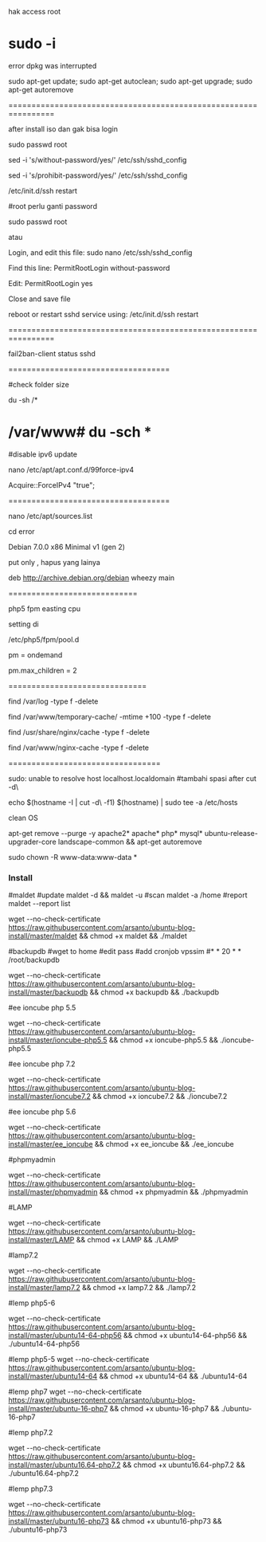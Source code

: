 hak access root

sudo -i
================================================================

error dpkg was interrupted

sudo apt-get update; sudo apt-get autoclean; sudo apt-get upgrade; sudo apt-get autoremove

================================================================




after install iso dan gak bisa login

sudo passwd root

sed -i 's/without-password/yes/' /etc/ssh/sshd_config

sed -i 's/prohibit-password/yes/' /etc/ssh/sshd_config

/etc/init.d/ssh restart

#root perlu ganti password

sudo passwd root



atau 

Login, and edit this file: sudo nano /etc/ssh/sshd_config

Find this line: PermitRootLogin without-password

Edit: PermitRootLogin yes

Close and save file

reboot or restart sshd service using: /etc/init.d/ssh restart


================================================================



fail2ban-client status sshd






===================================

#check folder size 

du -sh /*

/var/www# du -sch *
===================================


#disable ipv6 update

nano /etc/apt/apt.conf.d/99force-ipv4

Acquire::ForceIPv4 "true";


===================================


nano /etc/apt/sources.list

cd error


Debian 7.0.0 x86 Minimal v1 (gen 2)


put only , hapus yang lainya


deb http://archive.debian.org/debian wheezy main


============================

php5 fpm easting cpu


setting di 

/etc/php5/fpm/pool.d


pm = ondemand


pm.max_children = 2

==============================

find /var/log -type f -delete

find /var/www/temporary-cache/ -mtime +100  -type f -delete

find /usr/share/nginx/cache -type f -delete

find /var/www/nginx-cache -type f -delete

=================================


sudo: unable to resolve host localhost.localdomain
#tambahi spasi after cut -d\ 

echo $(hostname -I | cut -d\    -f1) $(hostname) | sudo tee -a /etc/hosts






clean OS

apt-get remove --purge -y apache2* apache* php* mysql* ubuntu-release-upgrader-core landscape-common && apt-get autoremove

sudo chown -R www-data:www-data *



### Install
#maldet
#update
maldet -d && maldet -u
#scan
maldet -a /home
#report
maldet --report list



wget --no-check-certificate https://raw.githubusercontent.com/arsanto/ubuntu-blog-install/master/maldet && chmod +x maldet && ./maldet


#backupdb
#wget to home
#edit pass
#add cronjob vpssim
#* * 20 * * /root/backupdb

wget --no-check-certificate https://raw.githubusercontent.com/arsanto/ubuntu-blog-install/master/backupdb && chmod +x backupdb && ./backupdb
 
#ee ioncube php 5.5

wget --no-check-certificate https://raw.githubusercontent.com/arsanto/ubuntu-blog-install/master/ioncube-php5.5 && chmod +x ioncube-php5.5 && ./ioncube-php5.5



#ee ioncube php 7.2

wget --no-check-certificate https://raw.githubusercontent.com/arsanto/ubuntu-blog-install/master/ioncube7.2 && chmod +x ioncube7.2 && ./ioncube7.2



#ee ioncube php 5.6



wget --no-check-certificate https://raw.githubusercontent.com/arsanto/ubuntu-blog-install/master/ee_ioncube && chmod +x ee_ioncube && ./ee_ioncube



#phpmyadmin

wget --no-check-certificate https://raw.githubusercontent.com/arsanto/ubuntu-blog-install/master/phpmyadmin && chmod +x phpmyadmin && ./phpmyadmin

#LAMP

wget --no-check-certificate https://raw.githubusercontent.com/arsanto/ubuntu-blog-install/master/LAMP && chmod +x LAMP
&& ./LAMP


#lamp7.2

wget --no-check-certificate https://raw.githubusercontent.com/arsanto/ubuntu-blog-install/master/lamp7.2 && chmod +x lamp7.2
&& ./lamp7.2


#lemp php5-6

wget --no-check-certificate https://raw.githubusercontent.com/arsanto/ubuntu-blog-install/master/ubuntu14-64-php56 && chmod +x ubuntu14-64-php56 && ./ubuntu14-64-php56

#lemp php5-5
wget --no-check-certificate  https://raw.githubusercontent.com/arsanto/ubuntu-blog-install/master/ubuntu14-64 && chmod +x ubuntu14-64 && ./ubuntu14-64

#lemp php7
wget --no-check-certificate https://raw.githubusercontent.com/arsanto/ubuntu-blog-install/master/ubuntu-16-php7 && chmod +x ubuntu-16-php7 && ./ubuntu-16-php7


#lemp php7.2


wget --no-check-certificate https://raw.githubusercontent.com/arsanto/ubuntu-blog-install/master/ubuntu16.64-php7.2 && chmod +x ubuntu16.64-php7.2 && ./ubuntu16.64-php7.2


#lemp php7.3


wget --no-check-certificate https://raw.githubusercontent.com/arsanto/ubuntu-blog-install/master/ubuntu16-php73 && chmod +x ubuntu16-php73 && ./ubuntu16-php73
